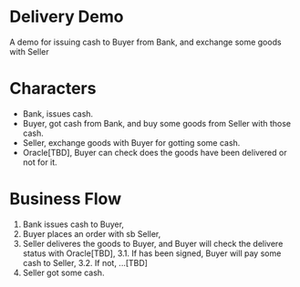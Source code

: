 # Delivery Demo
A demo for issuing cash to Buyer from Bank, and exchange some goods with Seller

# Characters
 - Bank, issues cash.
 - Buyer, got cash from Bank, and buy some goods from Seller with those cash.
 - Seller, exchange goods with Buyer for gotting some cash.
 - Oracle[TBD], Buyer can check does the goods have been delivered or not for it.
 
# Business Flow
 1. Bank issues cash to Buyer,
 2. Buyer places an order with sb Seller,
 3. Seller deliveres the goods to Buyer, and Buyer will check the delivere status with Oracle[TBD],
  3.1. If has been signed, Buyer will pay some cash to Seller,
  3.2. If not, ...[TBD]
 4. Seller got some cash.
